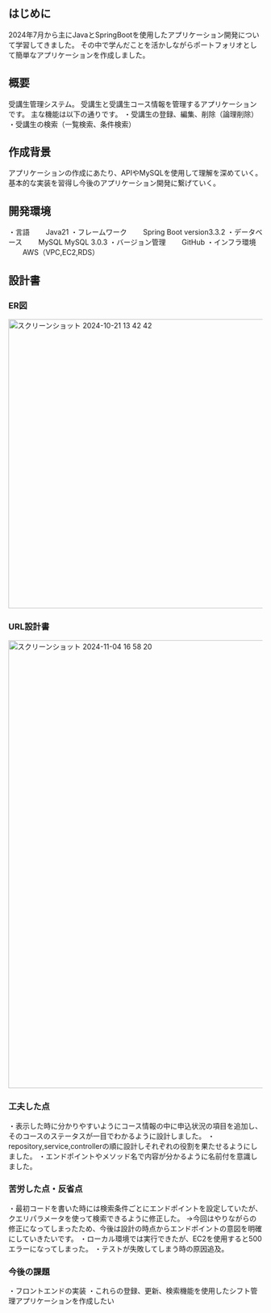 ## はじめに
2024年7月から主にJavaとSpringBootを使用したアプリケーション開発について学習してきました。
その中で学んだことを活かしながらポートフォリオとして簡単なアプリケーションを作成しました。

## 概要
受講生管理システム。
受講生と受講生コース情報を管理するアプリケーションです。
主な機能は以下の通りです。
・受講生の登録、編集、削除（論理削除）
・受講生の検索（一覧検索、条件検索）

## 作成背景
アプリケーションの作成にあたり、APIやMySQLを使用して理解を深めていく。
基本的な実装を習得し今後のアプリケーション開発に繋げていく。

## 開発環境
・言語
　　Java21
・フレームワーク
　　Spring Boot  version3.3.2
・データベース
　　MySQL MySQL 3.0.3
・バージョン管理
　　GitHub
・インフラ環境
　　AWS（VPC,EC2,RDS）

## 設計書
### ER図
<img width="572" alt="スクリーンショット 2024-10-21 13 42 42" src="https://github.com/user-attachments/assets/36b70136-fe4a-499e-95c0-18bbbe18b2a5">

### URL設計書
<img width="886" alt="スクリーンショット 2024-11-04 16 58 20" src="https://github.com/user-attachments/assets/a0ef1e1c-6b6c-4929-820a-8189a0df5d45">

### 工夫した点
・表示した時に分かりやすいようにコース情報の中に申込状況の項目を追加し、そのコースのステータスが一目でわかるように設計しました。
・repository,service,controllerの順に設計しそれぞれの役割を果たせるようにしました。
・エンドポイントやメソッド名で内容が分かるように名前付を意識しました。

### 苦労した点・反省点
・最初コードを書いた時には検索条件ごとにエンドポイントを設定していたが、クエリパラメータを使って検索できるように修正した。
→今回はやりながらの修正になってしまったため、今後は設計の時点からエンドポイントの意図を明確にしていきたいです。
・ローカル環境では実行できたが、EC2を使用すると500エラーになってしまった。
・テストが失敗してしまう時の原因追及。

### 今後の課題
・フロントエンドの実装
・これらの登録、更新、検索機能を使用したシフト管理アプリケーションを作成したい

　　
